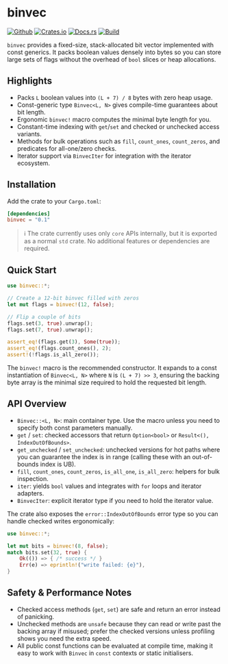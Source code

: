 # binvec

[![Github](https://img.shields.io/badge/github-im--jababa%2Frust--binvec-8da0cb?style=for-the-badge&labelColor=555555&logo=github)](https://github.com/im-jababa/rust-binvec)
[![Crates.io](https://img.shields.io/badge/crates.io-binvec-fc8d62?style=for-the-badge&labelColor=555555&logo=rust)](https://crates.io/crates/binvec)
[![Docs.rs](https://img.shields.io/badge/docs.rs-binvec-66c2a5?style=for-the-badge&labelColor=555555&logo=docs.rs)](https://docs.rs/binvec)
[![Build](https://img.shields.io/github/actions/workflow/status/im-jababa/rust-binvec/rust.yml?branch=main&style=for-the-badge)](https://github.com/im-jababa/rust-binvec/actions?query=branch%3Amain)

`binvec` provides a fixed-size, stack-allocated bit vector implemented with const generics.
It packs boolean values densely into bytes so you can store large sets of flags without
the overhead of `bool` slices or heap allocations.

## Highlights
- Packs `L` boolean values into `(L + 7) / 8` bytes with zero heap usage.
- Const-generic type `Binvec<L, N>` gives compile-time guarantees about bit length.
- Ergonomic `binvec!` macro computes the minimal byte length for you.
- Constant-time indexing with `get`/`set` and checked or unchecked access variants.
- Methods for bulk operations such as `fill`, `count_ones`, `count_zeros`, and predicates for all-one/zero checks.
- Iterator support via `BinvecIter` for integration with the iterator ecosystem.

## Installation

Add the crate to your `Cargo.toml`:

```toml
[dependencies]
binvec = "0.1"
```

> ℹ️ The crate currently uses only `core` APIs internally, but it is exported as a
> normal `std` crate. No additional features or dependencies are required.

## Quick Start

```rust
use binvec::*;

// Create a 12-bit binvec filled with zeros
let mut flags = binvec!(12, false);

// Flip a couple of bits
flags.set(3, true).unwrap();
flags.set(7, true).unwrap();

assert_eq!(flags.get(3), Some(true));
assert_eq!(flags.count_ones(), 2);
assert!(!flags.is_all_zero());
```

The `binvec!` macro is the recommended constructor. It expands to a const instantiation
of `Binvec<L, N>` where `N` is `(L + 7) >> 3`, ensuring the backing byte array is the
minimal size required to hold the requested bit length.

## API Overview

- `Binvec::<L, N>`: main container type. Use the macro unless you need to specify both
  const parameters manually.
- `get` / `set`: checked accessors that return `Option<bool>` or `Result<(), IndexOutOfBounds>`.
- `get_unchecked` / `set_unchecked`: unchecked versions for hot paths where you can
  guarantee the index is in range (calling these with an out-of-bounds index is UB).
- `fill`, `count_ones`, `count_zeros`, `is_all_one`, `is_all_zero`: helpers for bulk inspection.
- `iter`: yields `bool` values and integrates with `for` loops and iterator adapters.
- `BinvecIter`: explicit iterator type if you need to hold the iterator value.

The crate also exposes the `error::IndexOutOfBounds` error type so you can handle
checked writes ergonomically:

```rust
use binvec::*;

let mut bits = binvec!(8, false);
match bits.set(32, true) {
    Ok(()) => { /* success */ }
    Err(e) => eprintln!("write failed: {e}"),
}
```

## Safety & Performance Notes

- Checked access methods (`get`, `set`) are safe and return an error instead of panicking.
- Unchecked methods are `unsafe` because they can read or write past the backing array
  if misused; prefer the checked versions unless profiling shows you need the extra speed.
- All public const functions can be evaluated at compile time, making it easy to work
  with `Binvec` in `const` contexts or static initialisers.
